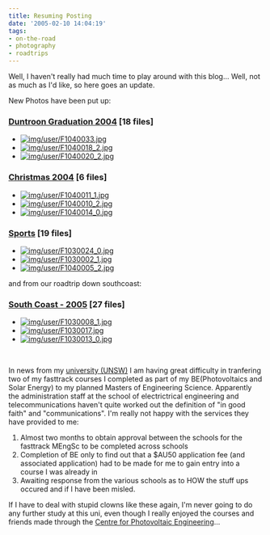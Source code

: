 ```yaml
---
title: Resuming Posting
date: '2005-02-10 14:04:19'
tags:
- on-the-road
- photography
- roadtrips
---
```


Well, I haven't really had much time to play around with this blog... Well, not as much as I'd like, so here goes an update.

New Photos have been put up:

<h3><a href="/photography/gallery/50/">Duntroon Graduation 2004</a> [18 files]</h3>
<ul class="gallery"><li><a href="/photography/gallery/50/"><img src="/img/user/F1040033_thumb.jpg" alt="img/user/F1040033.jpg" /></a></li><li><a href="/photography/gallery/50/"><img src="/img/user/F1040018_2_thumb.jpg" alt="img/user/F1040018_2.jpg" /></a></li><li><a href="/photography/gallery/50/"><img src="img/user/F1040020_2_thumb.jpg" alt="img/user/F1040020_2.jpg" /></a></li></ul>

<h3><a href="/photography/gallery/51/">Christmas 2004</a> [6 files]</h3>
<ul class="gallery"><li><a href="/photography/gallery/51/"><img src="/img/user/F1040011_1_thumb.jpg" alt="img/user/F1040011_1.jpg" /></a></li><li><a href="/photography/gallery/51/"><img src="/img/user/F1040010_2_thumb.jpg" alt="img/user/F1040010_2.jpg" /></a></li><li><a href="/photography/gallery/51/"><img src="/img/user/F1040014_0_thumb.jpg" alt="img/user/F1040014_0.jpg" /></a></li></ul>

<h3><a href="/photography/gallery/32/">Sports</a> [19 files]</h3>
<ul class="gallery"><li><a href="/photography/gallery/32/"><img src="/img/user/F1030024_0_thumb.jpg" alt="img/user/F1030024_0.jpg" /></a></li><li><a href="/photography/gallery/32/"><img src="/img/user/F1030002_1_thumb.jpg" alt="img/user/F1030002_1.jpg" /></a></li><li><a href="/photography/gallery/32/"><img src="/img/user/F1040005_2_thumb.jpg" alt="img/user/F1040005_2.jpg" /></a></li></ul>

and from our roadtrip down southcoast:
<h3><a href="/roadtrips/gallery/52/">South Coast - 2005</a> [27 files]</h3>
<ul class="gallery"><li><a href="/roadtrips/gallery/52/"><img src="/img/user/F1030008_1_thumb.jpg" alt="img/user/F1030008_1.jpg" /></a></li><li><a href="/roadtrips/gallery/52/"><img src="/img/user/F1030017_thumb.jpg" alt="img/user/F1030017.jpg" /></a></li><li><a href="/roadtrips/gallery/52/"><img src="/img/user/F1030013_0_thumb.jpg" alt="img/user/F1030013_0.jpg" /></a></li></ul>
<br style="clear:both;" />

In news from my <a href="http://www.unsw.edu.au">university (UNSW)</a> I am having great difficulty in tranfering two of my fasttrack courses I completed as part of my BE(Photovoltaics and Solar Energy) to my planned Masters of Engineering Science. Apparently the administration staff at the school of electrictrical engineering and telecommunications haven't quite worked out the definition of "in good faith" and "communications". I'm really not happy with the services they have provided to me:
<ol>
	<li>Almost two months to obtain approval between the schools for the fasttrack MEngSc to be completed across schools</li>
	<li>Completion of BE only to find out that a $AU50 application fee (and associated application) had to be made for me to gain entry into a course I was already in</li>
	<li>Awaiting response from the various schools as to HOW the stuff ups occured and if I have been misled.</li>
</ol>

If I have to deal with stupid clowns like these again, I'm never going to do any further study at this uni, even though I really enjoyed the courses and friends made through the <a href="http://www.pv.unsw.edu.au/">Centre for Photovoltaic Engineering</a>...
